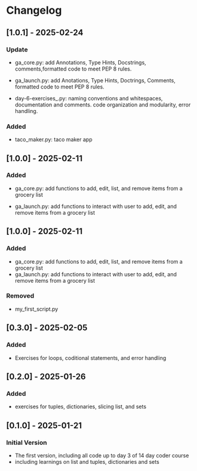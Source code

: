# Changelog

## [1.0.1] - 2025-02-24
### Update
- ga_core.py: add Annotations, Type Hints, Docstrings, comments,formatted 
  code to meet PEP 8 rules.

- ga_launch.py: add Anotations, Type Hints, Doctrings, Comments, formatted 
  code to meet PEP 8 rules.

- day-6-exercises_.py: naming conventions and whitespaces, documentation and
  comments. code organization and modularity, error handling.

### Added
- taco_maker.py: taco maker app

## [1.0.0] - 2025-02-11
### Added
- ga_core.py: add functions to add, edit, list, and remove items from
  a grocery list
  
- ga_launch.py: add functions to interact with user to add, edit, and remove 
  items from a grocery list

## [1.0.0] - 2025-02-11
### Added
- ga_core.py: add functions to add, edit, list, and remove items from a grocery list
- ga_launch.py: add functions to interact with user to add, edit, and remove items from a grocery list


### Removed
- my_first_script.py

## [0.3.0] - 2025-02-05
### Added
- Exercises for loops, coditional statements, and error handling

## [0.2.0] - 2025-01-26
###  Added
-  exercises for tuples, dictionaries, slicing list, and sets

## [0.1.0] - 2025-01-21
### Initial Version
- The first version, including all code up to day 3 of 14 day coder course
- including learnings on list and tuples, dictionaries and sets
